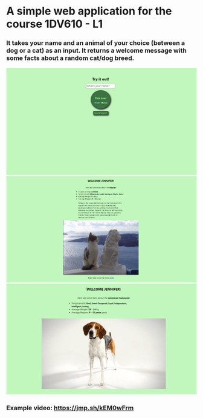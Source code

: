 # A simple web application for the course 1DV610 - L1

### It takes your name and an animal of your choice (between a dog or a cat) as an input. It returns a welcome message with some facts about a random cat/dog breed.

![start](/img/start.PNG)
![cat](/img/cat.PNG)
![dog](/img/dog.PNG)

### Example video: https://jmp.sh/kEM0wFrm
